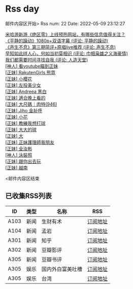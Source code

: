 # Rss day

邮件内容区开始>
Rss num: 22  Date: 2022-05-09 23:12:27 <br/>

<a href='http://www.zhihu.com/question/531845710/answer/2476291427?utm_campaign=rss&utm_medium=rss&utm_source=rss&utm_content=title'>米哈游新游《绝区零》上线预热网站，有哪些信息值得关注？</a><br/>
<a href='https://movie.douban.com/review/14387536/'>《平静的躁动》1080p+双语字幕 (评论: 平静的躁动)</a><br/>
<a href='https://movie.douban.com/review/14388242/'>《声生不息》第三期简评+原唱live推荐 (评论: 声生不息)</a><br/>
<a href='https://movie.douban.com/review/14387840/'>早知如此绊人心，何如当初莫相识 (评论: 巾帼枭雄之义海豪情)</a><br/>
<a href='https://movie.douban.com/review/14387462/'>我们都需要时间寻找自我 (评论: 人造天堂)</a><br/>
<a href='https://www.ptt.cc/bbs/Beauty/M.1652109066.A.A76.html'>[神人] 看youtube瞄到正妹</a><br/>
<a href='https://www.ptt.cc/bbs/Beauty/M.1652108597.A.6FE.html'>[正妹] RakutenGirls 熊霓</a><br/>
<a href='https://www.ptt.cc/bbs/Beauty/M.1652107189.A.009.html'>[正妹] 小櫻花</a><br/>
<a href='https://www.ptt.cc/bbs/Beauty/M.1652106380.A.589.html'>[正妹] 左投美少女</a><br/>
<a href='https://www.ptt.cc/bbs/Beauty/M.1652099889.A.DF0.html'>[正妹] Andreea 黑白</a><br/>
<a href='https://www.ptt.cc/bbs/Beauty/M.1652099736.A.8F6.html'>[正妹] 適合晚上看的</a><br/>
<a href='https://www.ptt.cc/bbs/Beauty/M.1652089315.A.859.html'>[正妹] 大尺碼｜肉特(946)</a><br/>
<a href='https://www.ptt.cc/bbs/Beauty/M.1652086455.A.35E.html'>[正妹] Jiho 金祉呼</a><br/>
<a href='https://www.ptt.cc/bbs/Beauty/M.1652085571.A.08D.html'>[正妹] 小花</a><br/>
<a href='https://www.ptt.cc/bbs/Beauty/M.1652082099.A.B3A.html'>[正妹] 教練我想打球</a><br/>
<a href='https://www.ptt.cc/bbs/Beauty/M.1652081257.A.47B.html'>[正妹] 大大的球</a><br/>
<a href='https://www.ptt.cc/bbs/Beauty/M.1652080627.A.5BC.html'>[正妹] 大</a><br/>
<a href='https://www.ptt.cc/bbs/Beauty/M.1652076554.A.7A0.html'>[正妹] 正妹護理師我朋友</a><br/>
<a href='https://www.ptt.cc/bbs/Beauty/M.1652074179.A.AE2.html'>[正妹] 全汝彬</a><br/>
<a href='https://www.ptt.cc/bbs/Beauty/M.1652073748.A.E73.html'>[神人]  泳裝照</a><br/>
<a href='https://www.ptt.cc/bbs/Beauty/M.1652071185.A.A2D.html'>[正妹] 跟你出去玩</a><br/>
<a href='https://www.ptt.cc/bbs/Beauty/M.1652071026.A.92B.html'>[正妹] 越南</a><br/>


<邮件内容区结束

## 已收集RSS列表

| ID | 类型 | 名称  | RSS  |
| -- | -- | -- | -- | 
| A103  | 新闻 | 生财有术 | [订阅地址](https://scys.info/feed) |
| A104  | 新闻 | 孟岩  | [订阅地址](https://feedpress.me/wx-dreamytalks) |
| A301  | 新闻 | 知乎 | [订阅地址](https://www.zhihu.com/rss) |
| A302  | 新闻 | 豆瓣影评 | [订阅地址](https://www.douban.com/feed/review/movie) |
| A305  | 新闻 | 豆瓣书评 | [订阅地址](https://www.douban.com/feed/review/book) |
| A305  | 娱乐 | 国内外白富美吐槽 | [订阅地址](http://rsshub.v2fy.com:1200/weibo/user/5323541229) |
| A305  | 娱乐 | 台湾 | [订阅地址](https://www.ptt.cc/atom/beauty.xml) |
